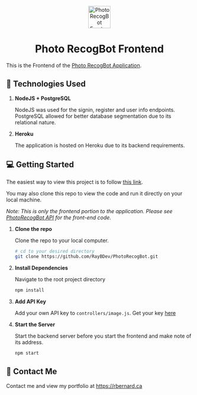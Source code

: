 <p align="center">
    <img alt="Photo RecogBot Frontend" src="https://github.com/RayBDev/PhotoRecogBot/blob/master/src/components/Logo/brain.png" width="60" />
</p>
<h1 align="center">
  Photo RecogBot Frontend
</h1>

This is the Frontend of the [Photo RecogBot Application](https://github.com/RayBDev/PhotoRecogBot).

## :bookmark_tabs: Technologies Used

1.  **NodeJS + PostgreSQL**

    NodeJS was used for the signin, register and user info endpoints. PostgreSQL allowed for better database segmentation due to its relational nature.

2.  **Heroku**

    The application is hosted on Heroku due to its backend requirements.

## :computer: Getting Started

The easiest way to view this project is to follow [this link](https://photo-recogbot-smartbrain.herokuapp.com/).

You may also clone this repo to view the code and run it directly on your local machine.

_Note: This is only the frontend portion to the application. Please see [PhotoRecogBot API](https://github.com/RayBDev/PhotoRecogBot) for the front-end code._

1.  **Clone the repo**

    Clone the repo to your local computer.

    ```sh
    # cd to your desired directory
    git clone https://github.com/RayBDev/PhotoRecogBot.git
    ```

2.  **Install Dependencies**

    Navigate to the root project directory

    ```sh
    npm install
    ```

3.  **Add API Key**

    Add your own API key to `controllers/image.js`. Get your key [here](https://www.clarifai.com)

4.  **Start the Server**

    Start the backend server before you start the frontend and make note of its address.

    ```sh
    npm start
    ```

## :email: Contact Me

Contact me and view my portfolio at <https://rbernard.ca>
